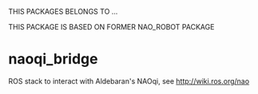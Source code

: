 THIS PACKAGES BELONGS TO ...

THIS PACKAGE IS BASED ON FORMER NAO_ROBOT PACKAGE

naoqi_bridge
============

ROS stack to interact with Aldebaran's NAOqi, see http://wiki.ros.org/nao
